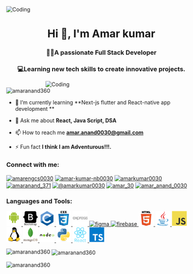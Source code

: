 
<img src="https://www.digitalsolutionservices.com/img/services/web%20development.gif" alt="Coding" >
<h1 align="center">Hi 👋, I'm Amar kumar</h1>
<h3 align="center"> 👨‍💻A passionate Full Stack Developer </h3>
<h3 align="center"> 💻Learning new tech skills to create innovative projects.</h3>
<img align="right"  width="400"src="https://media.tenor.com/qJ5evVs-_uUAAAAC/coding.gif" alt="Coding">



<p align="left"> <img src="https://komarev.com/ghpvc/?username=amaranand360&label=Profile%20views&color=0e75b6&style=flat" alt="amaranand360" /> </p>

- 🌱 I’m currently learning **Next-js flutter and React-native app development **

- 💬 Ask me about **React, Java Script, DSA**

- 📫 How to reach me **amar.anand0030@gmail.com**

- ⚡ Fun fact **I think I am Adventurous!!!.**

<h3 align="left">Connect with me:</h3>
<p align="left">
<a href="https://twitter.com/amarengcs0030" target="blank"><img align="center" src="https://raw.githubusercontent.com/rahuldkjain/github-profile-readme-generator/master/src/images/icons/Social/twitter.svg" alt="amarengcs0030" height="30" width="40" /></a>
<a href="https://linkedin.com/in/amar-kumar-nb0030" target="blank"><img align="center" src="https://raw.githubusercontent.com/rahuldkjain/github-profile-readme-generator/master/src/images/icons/Social/linked-in-alt.svg" alt="amar-kumar-nb0030" height="30" width="40" /></a>
<a href="https://fb.com/amarkumar0030" target="blank"><img align="center" src="https://raw.githubusercontent.com/rahuldkjain/github-profile-readme-generator/master/src/images/icons/Social/facebook.svg" alt="amarkumar0030" height="30" width="40" /></a>
<a href="https://instagram.com/amaranand_371" target="blank"><img align="center" src="https://raw.githubusercontent.com/rahuldkjain/github-profile-readme-generator/master/src/images/icons/Social/instagram.svg" alt="amaranand_371" height="30" width="40" /></a>
<a href="https://www.youtube.com/c/@amarkumar0030" target="blank"><img align="center" src="https://raw.githubusercontent.com/rahuldkjain/github-profile-readme-generator/master/src/images/icons/Social/youtube.svg" alt="@amarkumar0030" height="30" width="40" /></a>
<a href="https://www.codechef.com/users/amar_30" target="blank"><img align="center" src="https://cdn.jsdelivr.net/npm/simple-icons@3.1.0/icons/codechef.svg" alt="amar_30" height="30" width="40" /></a>
<a href="https://www.leetcode.com/amar_anand_0030" target="blank"><img align="center" src="https://raw.githubusercontent.com/rahuldkjain/github-profile-readme-generator/master/src/images/icons/Social/leet-code.svg" alt="amar_anand_0030" height="30" width="40" /></a>
</p>

<h3 align="left">Languages and Tools:</h3>
<p align="left"> <a href="https://developer.android.com" target="_blank" rel="noreferrer"> <img src="https://raw.githubusercontent.com/devicons/devicon/master/icons/android/android-original-wordmark.svg" alt="android" width="40" height="40"/> </a> <a href="https://getbootstrap.com" target="_blank" rel="noreferrer"> <img src="https://raw.githubusercontent.com/devicons/devicon/master/icons/bootstrap/bootstrap-plain-wordmark.svg" alt="bootstrap" width="40" height="40"/> </a> <a href="https://www.cprogramming.com/" target="_blank" rel="noreferrer"> <img src="https://raw.githubusercontent.com/devicons/devicon/master/icons/c/c-original.svg" alt="c" width="40" height="40"/> </a> <a href="https://www.w3schools.com/css/" target="_blank" rel="noreferrer"> <img src="https://raw.githubusercontent.com/devicons/devicon/master/icons/css3/css3-original-wordmark.svg" alt="css3" width="40" height="40"/> </a> <a href="https://expressjs.com" target="_blank" rel="noreferrer"> <img src="https://raw.githubusercontent.com/devicons/devicon/master/icons/express/express-original-wordmark.svg" alt="express" width="40" height="40"/> </a> <a href="https://www.figma.com/" target="_blank" rel="noreferrer"> <img src="https://www.vectorlogo.zone/logos/figma/figma-icon.svg" alt="figma" width="40" height="40"/> </a> <a href="https://firebase.google.com/" target="_blank" rel="noreferrer"> <img src="https://www.vectorlogo.zone/logos/firebase/firebase-icon.svg" alt="firebase" width="40" height="40"/> </a> <a href="https://www.w3.org/html/" target="_blank" rel="noreferrer"> <img src="https://raw.githubusercontent.com/devicons/devicon/master/icons/html5/html5-original-wordmark.svg" alt="html5" width="40" height="40"/> </a> <a href="https://www.java.com" target="_blank" rel="noreferrer"> <img src="https://raw.githubusercontent.com/devicons/devicon/master/icons/java/java-original.svg" alt="java" width="40" height="40"/> </a> <a href="https://developer.mozilla.org/en-US/docs/Web/JavaScript" target="_blank" rel="noreferrer"> <img src="https://raw.githubusercontent.com/devicons/devicon/master/icons/javascript/javascript-original.svg" alt="javascript" width="40" height="40"/> </a> <a href="https://www.linux.org/" target="_blank" rel="noreferrer"> <img src="https://raw.githubusercontent.com/devicons/devicon/master/icons/linux/linux-original.svg" alt="linux" width="40" height="40"/> </a> <a href="https://www.mongodb.com/" target="_blank" rel="noreferrer"> <img src="https://raw.githubusercontent.com/devicons/devicon/master/icons/mongodb/mongodb-original-wordmark.svg" alt="mongodb" width="40" height="40"/> </a> <a href="https://nodejs.org" target="_blank" rel="noreferrer"> <img src="https://raw.githubusercontent.com/devicons/devicon/master/icons/nodejs/nodejs-original-wordmark.svg" alt="nodejs" width="40" height="40"/> </a> <a href="https://www.python.org" target="_blank" rel="noreferrer"> <img src="https://raw.githubusercontent.com/devicons/devicon/master/icons/python/python-original.svg" alt="python" width="40" height="40"/> </a> <a href="https://reactjs.org/" target="_blank" rel="noreferrer"> <img src="https://raw.githubusercontent.com/devicons/devicon/master/icons/react/react-original-wordmark.svg" alt="react" width="40" height="40"/> </a> <a href="https://www.typescriptlang.org/" target="_blank" rel="noreferrer"> <img src="https://raw.githubusercontent.com/devicons/devicon/master/icons/typescript/typescript-original.svg" alt="typescript" width="40" height="40"/> </a> </p>

<p><img align="left" src="https://github-readme-stats.vercel.app/api/top-langs?username=amaranand360&show_icons=true&locale=en&layout=compact" alt="amaranand360" /></p>

<p>&nbsp;<img align="center" src="https://github-readme-stats.vercel.app/api?username=amaranand360&show_icons=true&locale=en" alt="amaranand360" /></p>

<p><img align="center" src="https://github-readme-streak-stats.herokuapp.com/?user=amaranand360&" alt="amaranand360" /></p>
